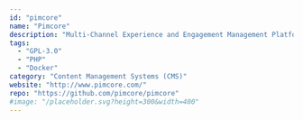 ```yaml
---
id: "pimcore"
name: "Pimcore"
description: "Multi-Channel Experience and Engagement Management Platform."
tags:
  - "GPL-3.0"
  - "PHP"
  - "Docker"
category: "Content Management Systems (CMS)"
website: "http://www.pimcore.com/"
repo: "https://github.com/pimcore/pimcore"
#image: "/placeholder.svg?height=300&width=400"
---
```



